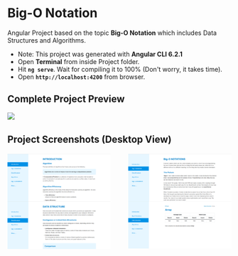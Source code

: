 # Big-O Notation

Angular Project based on the topic <strong>Big-O Notation</strong> which includes Data Structures and Algorithms.

- Note: This project was generated with <strong>Angular CLI 6.2.1</strong>
- Open <strong>Terminal</strong> from inside Project folder. 
- Hit <strong>`ng serve`</strong>. Wait for compiling it to 100% (Don't worry, it takes time).
- Open <strong>`http://localhost:4200`</strong> from browser.

## Complete Project Preview
<img src="readmedocs/video_GIF.gif" />

## Project Screenshots (Desktop View)
<h4>
  <img src="readmedocs/01.png" align="left" style="width: 46%;" />
  <img src="readmedocs/02.png" align="right" style="width: 46%;" />
</h4>

<h4>&nbsp;&nbsp;</h4>

<h4>
  <img src="readmedocs/03.png" align="left" style="width: 46%;" />
  <img src="readmedocs/04.png" align="right" style="width: 46%;" />
</h4>
